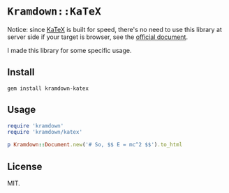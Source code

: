 # `Kramdown::KaTeX`

Notice: since [KaTeX](https://github.com/Khan/KaTeX) is built for speed,
there's no need to use this library at server side if your target is browser,
see the [official document](https://kramdown.gettalong.org/math_engine/mathjax.html#using-katex-instead-of-mathjax).

I made this library for some specific usage.

## Install

    gem install kramdown-katex

## Usage

```ruby
require 'kramdown'
require 'kramdown/katex'

p Kramdown::Document.new('# So, $$ E = mc^2 $$').to_html
```

## License

MIT.
